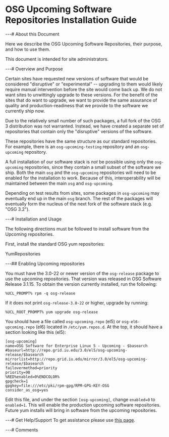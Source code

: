 <span class="twiki-macro DOC_STATUS_TABLE"></span>

OSG Upcoming Software Repositories Installation Guide
=====================================================

<span class="twiki-macro TOC" depth="2"></span>

---\# About this Document

Here we describe the OSG Upcoming Software Repositories, their purpose, and how to use them.

This document is intended for site administrators.

---\# Overview and Purpose

Certain sites have requested new versions of software that would be considered "disruptive" or "experimental" -- upgrading to them would likely require manual intervention before the site would come back up. We do not want sites to unwittingly upgrade to these versions. For the benefit of the sites that do want to upgrade, we want to provide the same assurance of quality and production-readiness that we provide to the software we currently ship now.

Due to the relatively small number of such packages, a full fork of the OSG 3 distribution was not warranted. Instead, we have created a separate set of repositories that contain only the "disruptive" versions of the software.

These repositories have the same structure as our standard repositories. For example, there is an `osg-upcoming-testing` repository and an `osg-upcoming` repository.

A full installation of our software stack is *not* be possible using only the `osg-upcoming` repositories, since they contain a small subset of the software we ship. Both the main `osg` and the `osg-upcoming` repositories will need to be enabled for the installation to work. Because of this, interoperability will be maintained between the main `osg` and `osg-upcoming`.

Depending on test results from sites, some packages in `osg-upcoming` may eventually end up in the main `osg` branch. The rest of the packages will eventually form the nucleus of the next fork of the software stack (e.g. "OSG 3.2").

---\# Installation and Usage

The following directions must be followed to install software from the Upcoming repositories.

First, install the standard OSG yum repositories:

<span class="twiki-macro INCLUDE" section="OSGRepoBrief" TOC_SHIFT="+">YumRepositories</span>

---\#\# Enabling Upcoming repositories

You must have the 3.0-22 or newer version of the `osg-release` package to use the upcoming repositories. That version was released in OSG Software Release 3.1.15. To obtain the version currently installed, run the following:

``` screen
%UCL_PROMPT% rpm -q osg-release
```

If it does not print `osg-release-3.0-22` or higher, upgrade by running:

``` rootscreen
%UCL_ROOT_PROMPT% yum upgrade osg-release
```

You should have a file called `osg-upcoming.repo` (el5) or `osg-el6-upcoming.repo` (el6) located in `/etc/yum.repos.d`. At the top, it should have a section looking like this (el5):

``` file
[osg-upcoming]
name=OSG Software for Enterprise Linux 5 - Upcoming - $basearch
#baseurl=http://repo.grid.iu.edu/3.0/el5/osg-upcoming-release/$basearch
mirrorlist=http://repo.grid.iu.edu/mirror/3.0/el5/osg-upcoming-release/$basearch
failovermethod=priority
priority=98
%RED%enabled=0%ENDCOLOR%
gpgcheck=1
gpgkey=file:///etc/pki/rpm-gpg/RPM-GPG-KEY-OSG
consider_as_osg=yes
```

Edit this file, and under the section `[osg-upcoming]`, change `enabled=0` to `enabled=1`. This will enable the production upcoming software repositories. Future yum installs will bring in software from the upcoming repositories.

---\# Get Help/Support To get assistance please use [this page](Documentation/Release3.HelpProcedure).

---\# Comments <span class="twiki-macro COMMENT" type="tableappend"></span>
